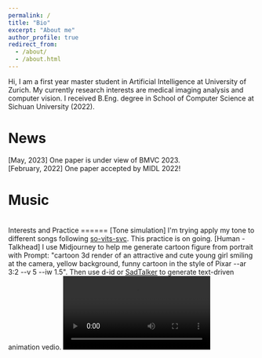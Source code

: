 ```yaml
---
permalink: /
title: "Bio"
excerpt: "About me"
author_profile: true
redirect_from: 
  - /about/
  - /about.html
---
```



Hi, I am a first year master student in Artificial Intelligence at  University of Zurich. My currently research interests are medical imaging analysis and computer vision. I received B.Eng. degree in School of Computer Science at Sichuan University (2022).

News
======
[May, 2023] One paper is under view of BMVC 2023.  
[February, 2022] One paper accepted by MIDL 2022!  

Music
======
<link rel="stylesheet" href="https://cdn.jsdelivr.net/npm/aplayer@1.7.0/dist/APlayer.min.css">
<script src="https://cdn.jsdelivr.net/npm/aplayer@1.7.0/dist/APlayer.min.js"></script>
<script src="https://cdn.jsdelivr.net/npm/meting@1.1.0/dist/Meting.min.js"></script>
<div class="aplayer" data-id="1496089152" data-server="netease" data-type="song" data-mode="single"></div>  
</br>
Interests and Practice
======
[Tone simulation] I'm trying apply my tone to different songs following <a href="https://github.com/svc-develop-team/so-vits-svc"  target="opentype">so-vits-svc</a>. This practice is on going.  
[Human - Talkhead] I use Midjourney to help me generate cartoon figure from portrait with Prompt: "cartoon 3d render of an attractive and cute young girl smiling at the camera, yellow background, funny cartoon in the style of Pixar --ar 3:2 --v 5 --iw 1.5". Then use d-id or <a href="https://github.com/OpenTalker/SadTalker/tree/main"  target="opentype">SadTalker</a> to generate text-driven animation vedio.    
<video src="https://github.com/Roypic/Roypic.github.io/assets/50487307/1907e6d5-6c37-4ab1-8b0e-bbf398ccb3cc" controls="controls" style="max-width: 730px;">
</video>

